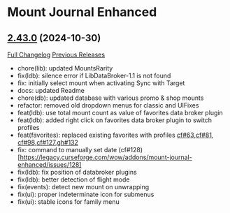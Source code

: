 # Mount Journal Enhanced

## [2.43.0](https://github.com/exochron/MountJournalEnhanced/tree/2.43.0) (2024-10-30)
[Full Changelog](https://github.com/exochron/MountJournalEnhanced/compare/2.42.0...2.43.0) [Previous Releases](https://github.com/exochron/MountJournalEnhanced/releases)

- chore(lib): updated MountsRarity  
- fix(ldb): silence error if LibDataBroker-1.1 is not found  
- fix: initially select mount when activating Sync with Target  
- docs: updated Readme  
- chore(db): updated database with various promo & shop mounts  
- refactor: removed old dropdown menus for classic and UIFixes  
- feat(ldb): use total mount count as value of favorites data broker plugin  
- feat(ldb): added right click on favorites data broker plugin to switch profiles  
- feat(favorites): replaced existing favorites with profiles [cf#63](https://legacy.curseforge.com/wow/addons/mount-journal-enhanced/issues/63),[cf#81](https://legacy.curseforge.com/wow/addons/mount-journal-enhanced/issues/81), [cf#98](https://legacy.curseforge.com/wow/addons/mount-journal-enhanced/issues/98),[cf#127](https://legacy.curseforge.com/wow/addons/mount-journal-enhanced/issues/127),[gh#132](https://github.com/exochron/MountJournalEnhanced/issues/132)  
- fix: command to manually set date (cf#128)[https://legacy.curseforge.com/wow/addons/mount-journal-enhanced/issues/128]  
- fix(ldb): fix position of databroker plugins  
- fix(ldb): better detection of flight mode  
- fix(events): detect new mount on unwrapping  
- fix(ui): proper indeterminate icon for submenus  
- fix(ui): stable icons for family menu  
